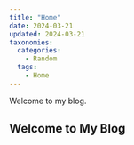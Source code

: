```yaml
---
title: "Home"
date: 2024-03-21
updated: 2024-03-21
taxonomies:
  categories:
    - Random
  tags:
    - Home
---
```


Welcome to my blog.

<!-- more -->

## Welcome to My Blog
